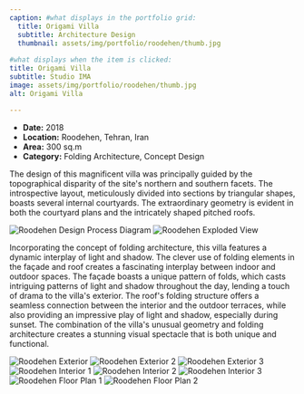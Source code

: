 ```yaml
--- 
caption: #what displays in the portfolio grid:
  title: Origami Villa
  subtitle: Architecture Design
  thumbnail: assets/img/portfolio/roodehen/thumb.jpg
  
#what displays when the item is clicked:
title: Origami Villa
subtitle: Studio IMA
image: assets/img/portfolio/roodehen/thumb.jpg
alt: Origami Villa

---
```


- **Date:** 2018
- **Location:** Roodehen, Tehran, Iran
- **Area:** 300 sq.m
- **Category:** Folding Architecture, Concept Design

The design of this magnificent villa was principally guided by the topographical disparity of the site's northern and southern facets. The introspective layout, meticulously divided into sections by triangular shapes, boasts several internal courtyards. The extraordinary geometry is evident in both the courtyard plans and the intricately shaped pitched roofs.

<img src="assets/img/portfolio/roodehen/dpdiag.jpg" alt="Roodehen Design Process Diagram">
<img src="assets/img/portfolio/roodehen/exploded.jpg" alt="Roodehen Exploded View">

Incorporating the concept of folding architecture, this villa features a dynamic interplay of light and shadow. The clever use of folding elements in the façade and roof creates a fascinating interplay between indoor and outdoor spaces. The façade boasts a unique pattern of folds, which casts intriguing patterns of light and shadow throughout the day, lending a touch of drama to the villa's exterior. The roof's folding structure offers a seamless connection between the interior and the outdoor terraces, while also providing an impressive play of light and shadow, especially during sunset. The combination of the villa's unusual geometry and folding architecture creates a stunning visual spectacle that is both unique and functional.

<img src="assets/img/portfolio/roodehen/ext.jpg" alt="Roodehen Exterior">
<img src="assets/img/portfolio/roodehen/ext2.png" alt="Roodehen Exterior 2">
<img src="assets/img/portfolio/roodehen/ext3.png" alt="Roodehen Exterior 3">
<img src="assets/img/portfolio/roodehen/int1.jpg" alt="Roodehen Interior 1">
<img src="assets/img/portfolio/roodehen/int2.jpg" alt="Roodehen Interior 2">
<img src="assets/img/portfolio/roodehen/int3.png" alt="Roodehen Interior 3">
<img src="assets/img/portfolio/roodehen/plan1.jpg" alt="Roodehen Floor Plan 1">
<img src="assets/img/portfolio/roodehen/plan2.jpg" alt="Roodehen Floor Plan 2">